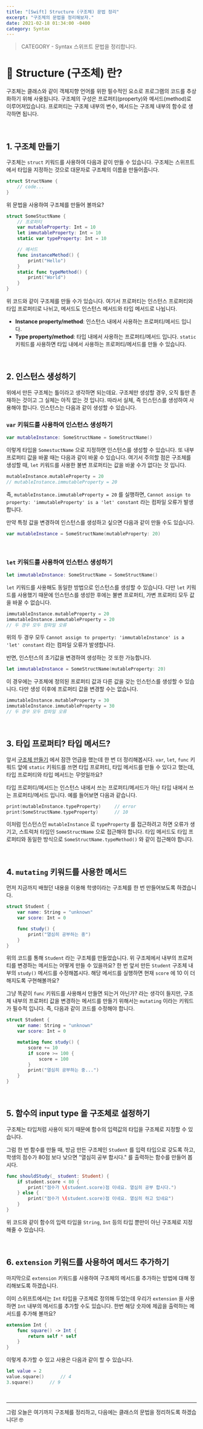 ```yaml
---
title: "[Swift] Structure (구조체) 문법 정리"
excerpt: "구조체의 문법을 정리해보자."
date: 2021-02-18 01:34:00 -0400
category: Syntax
---
```


> CATEGORY - Syntax
> 스위프트 문법을 정리합니다. 

# 📌 Structure (구조체) 란?
구조체는 클래스와 같이 객체지향 언어를 위한 필수적인 요소로 프로그램의 코드를 추상화하기 위해 사용됩니다. 구조체의 구성은 프로퍼티(property)와 메서드(method)로 이루어져있습니다. 프로퍼티는 구조체 내부의 변수, 메서드는 구조체 내부의 함수로 생각하면 됩니다. 

<br>

## 1. 구조체 만들기
구조체는 `struct` 키워드를 사용하여 다음과 같이 만들 수 있습니다. 구조체는 스위프트에서 타입을 지정하는 것으로 대문자로 구조체의 이름을 만들어줍니다.
```swift
struct StructName {
	// code...
}
```

위 문법을 사용하여 구조체를 만들어 볼까요?
```swift
struct SomeStuctName {
	// 프로퍼티
	var mutableProperty: Int = 10
	let immutableProperty: Int = 10
	static var typeProperty: Int = 10

	// 메서드
	func instanceMethod() {
		print("Hello")
	}
	static func typeMethod() {
		print("World")
	}
}
```
위 코드와 같이 구조체를 만들 수가 있습니다. 여기서 프로퍼티는 인스턴스 프로퍼티와 타입 프로퍼티로 나뉘고, 메서드도 인스턴스 메서드와 타입 메서드로 나뉩니다. 
* **Instance property/method**: 인스턴스 내에서 사용하는 프로퍼티/메서드 입니다.
* **Type property/method**: 타입 내에서 사용하는 프로퍼티/메서드 입니다. `static` 키워드를 사용하면 타입 내에서 사용하는 프로퍼티/메서드를 만들 수 있습니다.

<br>

## 2. 인스턴스 생성하기
위에서 만든 구조체는 틀이라고 생각하면 되는데요. 구조체만 생성할 경우, 오직 틀만 존재하는 것이고 그 실체는 아직 없는 것 입니다. 따라서 실체, 즉 인스턴스를 생성하여 사용해야 합니다. 인스턴스는 다음과 같이 생성할 수 있습니다.

### `var` 키워드를 사용하여 인스턴스 생성하기
```swift
var mutableInstance: SomeStructName = SomeStructName()
```

이렇게 타입을 `SomestuctName` 으로 지정하면 인스턴스를 생성할 수 있습니다. 또 내부 프로퍼티 값을 바꿀 때는 다음과 같이 바꿀 수 있습니다. 여기서 주의할 점은 구조체를 생성할 때, `let` 키워드를 사용한 불변 프로퍼티는 값을 바꿀 수가 없다는 것 입니다. 
```swift
mutableInstance.mutableProperty = 20
// mutableInstance.immutableProperty = 20
```
즉, `mutableInstance.immutableProperty = 20` 를 실행하면, `Cannot assign to property: 'immutableProperty' is a 'let' constant` 라는 컴파일 오류가 발생합니다.

만약 특정 값을 변경하여 인스턴스를 생성하고 싶으면 다음과 같이 만들 수도 있습니다.
```swift
var mutableInstance = SomeStructName(mutableProperty: 20)
```
<br>

### `let` 키워드를 사용하여 인스턴스 생성하기
```swift
let immutableInstance: SomeStructName = SomeStructName()
```
`let` 키워드를 사용해도 동일한 방법으로 인스턴스를 생성할 수 있습니다. 다만 `let` 키워드를 사용했기 때문에 인스턴스를 생성한 후에는 불변 프로퍼티, 가변 프로퍼티 모두 값을 바꿀 수 없습니다.

```swift
immutableInstance.mutableProperty = 20
immutableInstance.immutableProperty = 20
// 두 경우 모두 컴파일 오류 
```
위의 두 경우 모두 `Cannot assign to property: 'immutableInstance' is a 'let' constant` 라는 컴파일 오류가 발생합니다. 

반면, 인스턴스의 초기값을 변경하여 생성하는 것 또한 가능합니다. 
```swift
let immutableInstance = SomeStructName(mutableProperty: 20)
```
이 경우에는 구조체에 정의된 프로퍼티 값과 다른 값을 갖는 인스턴스를 생성할 수 있습니다. 다만 생성 이후에 프로퍼티 값을 변경할 수는 없습니다.
```swift
immutableInstance.mutableProperty = 30
immutableInstance.immutableProperty = 30
// 두 경우 모두 컴파일 오류 
```

<br>

## 3. 타입 프로퍼티? 타입 메서드?
앞서 [구조체 만들기](#1-구조체-만들기) 에서 잠깐 언급을 했는데 한 번 더 정리해봅시다. `var`, `let`, `func` 키워드 앞에 `static` 키워드를 쓰면 타입 프로퍼티, 타입 메서드를 만들 수 있다고 했는데, 타입 프로퍼티와 타입 메서드는 무엇일까요?

타입 프로퍼티/메서드는 인스턴스 내에서 쓰는 프로퍼티/메서드가 아닌 타입 내에서 쓰는 프로퍼티/메서드 입니다. 예를 들어보면 다음과 같습니다.

```swift
print(mutableInstance.typeProperty)		// error
print(SomeStructName.typeProperty)		// 10
```
이처럼 인스턴스인 `mutableInstance` 로 `typeProperty` 를 접근하려고 하면 오류가 생기고, 스트럭처 타입인 `SomeStructName` 으로 접근해야 합니다. 타입 메서드도 타입 프로퍼티와 동일한 방식으로 `SomeStructName.typeMethod()` 와 같이 접근해야 합니다.

<br>

## 4. `mutating` 키워드를 사용한 메서드
먼저 지금까지 배웠던 내용을 이용해 학생이라는 구조체를 한 번 만들어보도록 하겠습니다. 
```swift
struct Student {
	var name: String = "unknown"
	var score: Int = 0

	func study() {
		print("열심히 공부하는 중")
	}
}
```

위의 코드를 통해 `Student` 라는 구조체를 만들었습니다. 위 구조체에서 내부의 프로퍼티를 변경하는 메서드는 어떻게 만들 수 있을까요? 한 번 앞서 만든 `Student` 구조체 내부의 `study()` 메서드를 수정해봅시다. 해당 메서드를 실행하면 현재 `score` 에 10 이 더해지도록 구현해볼까요?

그냥 똑같이 `func` 키워드를 사용해서 만들면 되는거 아닌가? 라는 생각이 들지만, 구조체 내부의 프로퍼티 값을 변경하는 메서드를 만들기 위해서는 `mutating` 이라는 키워드가 필수적 입니다. 즉, 다음과 같이 코드를 수정해야 합니다.
```swift
struct Student {
	var name: String = "unknown"
	var score: Int = 0

	mutating func study() {
		score += 10
		if score >= 100 {
			score = 100
		}
		print("열심히 공부하는 중...")
	}
}
```

<br>

## 5. 함수의 input type 을 구조체로 설정하기
구조체는 타입처럼 사용이 되기 때문에 함수의 입력값의 타입을 구조체로 지정할 수 있습니다. 

그럼 한 번 함수를 만들 때, 방금 만든 구조체인 `Student` 를 입력 타입으로 갖도록 하고, 학생의 점수가 80점 보다 낮으면 "열심히 공부 합시다." 를 출력하는 함수를 만들어 봅시다.

```swift
func shouldStudy(_ student: Student) {
	if student.score < 80 {
		print("점수가 \(student.score)점 이네요. 열심히 공부 합시다.")
	} else {
		print("점수가 \(student.score)점 이네요. 열심히 하고 있네요")
	}
}
```

위 코드와 같이 함수의 입력 타입을 `String`, `Int` 등의 타입 뿐만이 아닌 구조체로 지정해줄 수 있습니다.
 
<br>

## 6. `extension` 키워드를 사용하여 메서드 추가하기
마지막으로 `extension` 키워드를 사용하여 구조체의 메서드를 추가하는 방법에 대해 정리해보도록 하겠습니다.

이미 스위프트에서는 `Int` 타입을 구조체로 정의해 두었는데 우리가  `extension` 을 사용하면 `Int` 내부의 메서드를 추가할 수도 있습니다. 한번 해당 숫자에 제곱을 출력하는 메서드를 추가해 볼까요?

```swift
extension Int {
	func square() -> Int {
		return self * self
	}
}
```
이렇게 추가할 수 있고 사용은 다음과 같이 할 수 있습니다.
```swift
let value = 2
value.square()		// 4
3.square()		// 9
```

<br>

<hr>
그럼 오늘은 여기까지 구조체를 정리하고, 다음에는 클래스의 문법을 정리하도록 하겠습니다! 🤓

